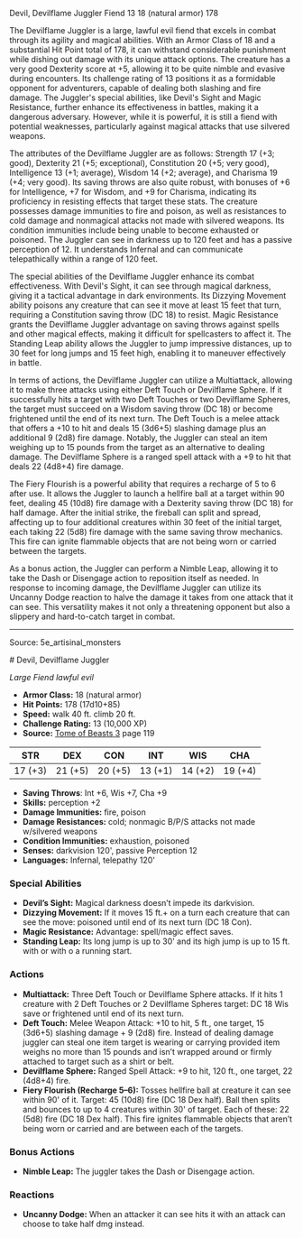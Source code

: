<MonsterName/>Devil, Devilflame Juggler</MonsterName>
<CreatureType/>Fiend</CreatureType>
<CR/>13</CR>
<AC/>18 (natural armor)</AC>
<HP/>178</HP>
<summary>The Devilflame Juggler is a large, lawful evil fiend that excels in combat through its agility and magical abilities. With an Armor Class of 18 and a substantial Hit Point total of 178, it can withstand considerable punishment while dishing out damage with its unique attack options. The creature has a very good Dexterity score at +5, allowing it to be quite nimble and evasive during encounters. Its challenge rating of 13 positions it as a formidable opponent for adventurers, capable of dealing both slashing and fire damage. The Juggler's special abilities, like Devil's Sight and Magic Resistance, further enhance its effectiveness in battles, making it a dangerous adversary. However, while it is powerful, it is still a fiend with potential weaknesses, particularly against magical attacks that use silvered weapons.</summary>

<detail>

The attributes of the Devilflame Juggler are as follows: Strength 17 (+3; good), Dexterity 21 (+5; exceptional), Constitution 20 (+5; very good), Intelligence 13 (+1; average), Wisdom 14 (+2; average), and Charisma 19 (+4; very good). Its saving throws are also quite robust, with bonuses of +6 for Intelligence, +7 for Wisdom, and +9 for Charisma, indicating its proficiency in resisting effects that target these stats. The creature possesses damage immunities to fire and poison, as well as resistances to cold damage and nonmagical attacks not made with silvered weapons. Its condition immunities include being unable to become exhausted or poisoned. The Juggler can see in darkness up to 120 feet and has a passive perception of 12. It understands Infernal and can communicate telepathically within a range of 120 feet.

The special abilities of the Devilflame Juggler enhance its combat effectiveness. With Devil's Sight, it can see through magical darkness, giving it a tactical advantage in dark environments. Its Dizzying Movement ability poisons any creature that can see it move at least 15 feet that turn, requiring a Constitution saving throw (DC 18) to resist. Magic Resistance grants the Devilflame Juggler advantage on saving throws against spells and other magical effects, making it difficult for spellcasters to affect it. The Standing Leap ability allows the Juggler to jump impressive distances, up to 30 feet for long jumps and 15 feet high, enabling it to maneuver effectively in battle.

In terms of actions, the Devilflame Juggler can utilize a Multiattack, allowing it to make three attacks using either Deft Touch or Devilflame Sphere. If it successfully hits a target with two Deft Touches or two Devilflame Spheres, the target must succeed on a Wisdom saving throw (DC 18) or become frightened until the end of its next turn. The Deft Touch is a melee attack that offers a +10 to hit and deals 15 (3d6+5) slashing damage plus an additional 9 (2d8) fire damage. Notably, the Juggler can steal an item weighing up to 15 pounds from the target as an alternative to dealing damage. The Devilflame Sphere is a ranged spell attack with a +9 to hit that deals 22 (4d8+4) fire damage.

The Fiery Flourish is a powerful ability that requires a recharge of 5 to 6 after use. It allows the Juggler to launch a hellfire ball at a target within 90 feet, dealing 45 (10d8) fire damage with a Dexterity saving throw (DC 18) for half damage. After the initial strike, the fireball can split and spread, affecting up to four additional creatures within 30 feet of the initial target, each taking 22 (5d8) fire damage with the same saving throw mechanics. This fire can ignite flammable objects that are not being worn or carried between the targets.

As a bonus action, the Juggler can perform a Nimble Leap, allowing it to take the Dash or Disengage action to reposition itself as needed. In response to incoming damage, the Devilflame Juggler can utilize its Uncanny Dodge reaction to halve the damage it takes from one attack that it can see. This versatility makes it not only a threatening opponent but also a slippery and hard-to-catch target in combat.</detail>



---

Source: 5e_artisinal_monsters

<statblock>
# Devil, Devilflame Juggler

*Large* *Fiend* *lawful evil*

- **Armor Class:** 18 (natural armor)
- **Hit Points:** 178 (17d10+85)
- **Speed:** walk 40 ft. climb 20 ft.
- **Challenge Rating:** 13 (10,000 XP)
- **Source:** [Tome of Beasts 3](https://koboldpress.com/kpstore/product/tome-of-beasts-3-for-5th-edition/) page 119

| STR | DEX | CON | INT | WIS | CHA |
| --- | --- | --- | --- | --- | --- |
| 17 (+3) | 21 (+5) | 20 (+5) | 13 (+1) | 14 (+2) | 19 (+4) |

- **Saving Throws**: Int +6, Wis +7, Cha +9
- **Skills:** perception +2
- **Damage Immunities:** fire, poison
- **Damage Resistances:** cold; nonmagic B/P/S attacks not made w/silvered weapons
- **Condition Immunities:** exhaustion, poisoned
- **Senses:** darkvision 120', passive Perception 12
- **Languages:** Infernal, telepathy 120'

### Special Abilities

- **Devil’s Sight:** Magical darkness doesn’t impede its darkvision.
- **Dizzying Movement:** If it moves 15 ft.+ on a turn each creature that can see the move: poisoned until end of its next turn (DC 18 Con).
- **Magic Resistance:** Advantage: spell/magic effect saves.
- **Standing Leap:** Its long jump is up to 30' and its high jump is up to 15 ft. with or with o a running start.

### Actions

- **Multiattack:** Three Deft Touch or Devilflame Sphere attacks. If it hits 1 creature with 2 Deft Touches or 2 Devilflame Spheres target: DC 18 Wis save or frightened until end of its next turn.
- **Deft Touch:** Melee Weapon Attack: +10 to hit, 5 ft., one target, 15 (3d6+5) slashing damage + 9 (2d8) fire. Instead of dealing damage juggler can steal one item target is wearing or carrying provided item weighs no more than 15 pounds and isn’t wrapped around or firmly attached to target such as a shirt or belt.
- **Devilflame Sphere:** Ranged Spell Attack: +9 to hit, 120 ft., one target, 22 (4d8+4) fire.
- **Fiery Flourish (Recharge 5–6):** Tosses hellfire ball at creature it can see within 90' of it. Target: 45 (10d8) fire (DC 18 Dex half). Ball then splits and bounces to up to 4 creatures within 30' of target. Each of these: 22 (5d8) fire (DC 18 Dex half). This fire ignites flammable objects that aren’t being worn or carried and are between each of the targets.

### Bonus Actions

- **Nimble Leap:** The juggler takes the Dash or Disengage action.

### Reactions

- **Uncanny Dodge:** When an attacker it can see hits it with an attack can choose to take half dmg instead.


</statblock>


